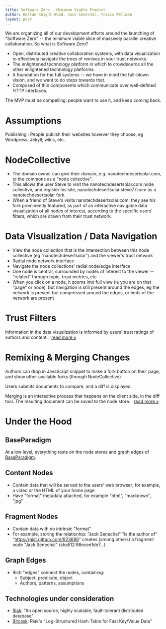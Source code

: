 ```yaml
---
title: Software Zero - Minimum Viable Product
author: Harlan Knight Wood, Jack Senechal, Travis Wellman
layout: post
---
```


We are organizing all of our development efforts around the launching of "Software Zero" -- the minimum viable slice of massively parallel creative collaboration.  So what is Software Zero?

 * Open, distributed creative collaboration systems, with data visualization to effectively navigate the trees of remixes in your trust networks.
 * The enlightened technology platform in which to crowdsource all the other enlightened technology platforms.
 * A foundation for the full systems -- we have in mind the full-blown vision, and we want to do steps towards that.
 * Composed of thin components which communicate over well-defined HTTP interfaces.

The MVP must be compelling: people want to use it, and keep coming back. 

Assumptions
===========

Publishing
  : People publish their websites however they choose, eg Wordpress, Jekyll, wikis, etc.

NodeCollective
==============

 * The domain owner can give their domain, e.g. nanotechdesertsolar.com, to the commons as a "node collective".
 * This allows the user Steve to visit the nanotechdesertsolar.com node collective, and register his site, nanotechdesertsolar.steve77.com as a nanotechdesertsolar fork.         
 * When a friend of Steve's visits nanotechdesertsolar.com, they see his fork prominently featured, as part of an interactive navigable data visualization of all nodes of interest, according to the specific users' filters, which are drawn from their trust network.

Data Visualization / Data Navigation
====================================

 * View the node collection that is the intersection between this node collective (eg “nanotechdesertsolar”) and the viewer's trust network
 * Radial node network interface
 * Navigate the node collections' radial node/edge interface
 * One node is central, surrounded by nodes of interest to the viewer -- "related" through topic, trust metrics, etc
 * When you click on a node, it zooms into full view (ie you are on that "page" or node), but navigation is still present around the edges, eg the network is present but compressed around the edges, or hints of the network are present

Trust Filters
=============

Information in the data visualization is informed by users' trust ratings of authors and content. &nbsp; [read more &raquo;](/Trust_Exchange)

Remixing &amp; Merging Changes
==============================

Authors can drop in JavaScript snippet to make a fork button on their page, and show other available forks (through NodeCollective)

Users submits documents to compare, and a diff is displayed.

Merging is an interactive process that happens on the client side, in the diff tool. The resulting document can be saved to the node store. &nbsp; [read more
&raquo;](/ForkDiffMerge)

Under the Hood
==============

BaseParadigm
------------

At a low level, everything rests on the node stores and graph edges of [BaseParadigm][].


Content Nodes 
-------------

  * Contain data that will be served to the users' web browser; for example, a video or the HTML of your home page
  * Have "format" metadata attached, for example "html", "markdown", "jpg"

Fragment Nodes
--------------
 
  * Contain data with no intrinsic "format"
  * For example, storing the relationhip: "Jack Senechal" "is the author of" "https://gist.github.com/823686" creates (among others) a fragment node "Jack Senechal" (sha512:98ecee1de7...)
  
Graph Edges 
-----------

  * Rich "edges" connect the nodes, containing:
    * Subject, predicate, object
    * Authors, patterns, assumptions
    
Technologies under consideration
--------------------------------

  * [Riak][]: "An open source, highly scalable, fault-tolerant distributed database"
  * [Bitcask][]: Riak's "Log-Structured Hash Table for Fast Key/Value Data"



[ForkDiffMerge]: /ForkDiffMerge
[BaseParadigm]: /BaseParadigm
[Bitcask]: http://downloads.basho.com/papers/bitcask-intro.pdf
[Riak]: http://labs.linkfluence.net/nosql/2011/03/07/moving_from_couchdb_to_riak.html
